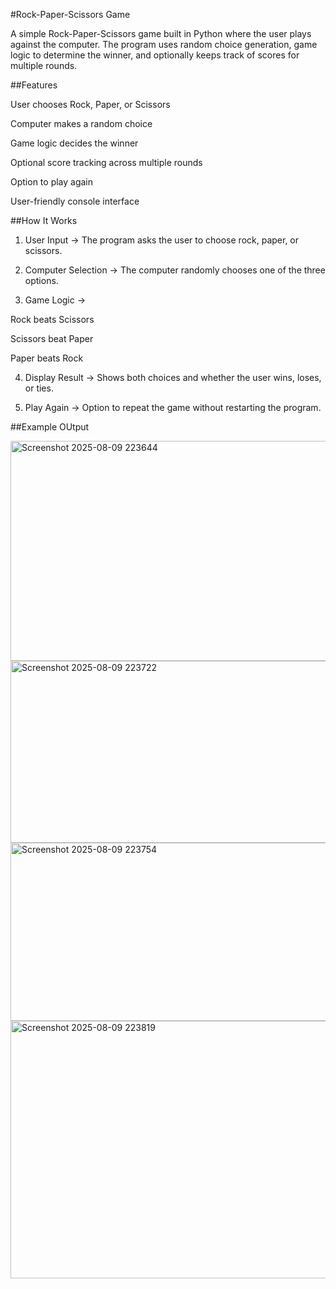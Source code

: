 #Rock-Paper-Scissors Game

A simple Rock-Paper-Scissors game built in Python where the user plays against the computer. The program uses random choice generation, game logic to determine the winner, and optionally keeps track of scores for multiple rounds.



##Features

User chooses Rock, Paper, or Scissors

Computer makes a random choice

Game logic decides the winner

Optional score tracking across multiple rounds

Option to play again
 
User-friendly console interface




##How It Works

1. User Input → The program asks the user to choose rock, paper, or scissors.


2. Computer Selection → The computer randomly chooses one of the three options.


3. Game Logic →

Rock beats Scissors  

Scissors beat Paper  

Paper beats Rock 



4. Display Result → Shows both choices and whether the user wins, loses, or ties.


5. Play Again → Option to repeat the game without restarting the program.


##Example OUtput

<img width="815" height="352" alt="Screenshot 2025-08-09 223644" src="https://github.com/user-attachments/assets/e62123da-d9dc-4a12-aefb-afea38b44947" />

<img width="765" height="291" alt="Screenshot 2025-08-09 223722" src="https://github.com/user-attachments/assets/2d1a70db-e51d-4964-bba6-1d79f359f7f0" />

<img width="657" height="285" alt="Screenshot 2025-08-09 223754" src="https://github.com/user-attachments/assets/abf12fa8-4ad0-4e65-8002-b5639b84636b" />

<img width="746" height="412" alt="Screenshot 2025-08-09 223819" src="https://github.com/user-attachments/assets/04364404-da58-412d-b1f8-5551201e705e" />

